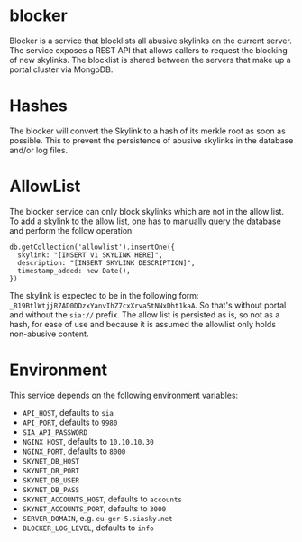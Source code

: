 # blocker

Blocker is a service that blocklists all abusive skylinks on the current server.
The service exposes a REST API that allows callers to request the blocking of
new skylinks. The blocklist is shared between the servers that make up a portal
cluster via MongoDB.

# Hashes

The blocker will convert the Skylink to a hash of its merkle root as soon as
possible. This to prevent the persistence of abusive skylinks in the database
and/or log files.

# AllowList

The blocker service can only block skylinks which are not in the allow list.
To add a skylink to the allow list, one has to manually query the database and
perform the follow operation:

```
db.getCollection('allowlist').insertOne({
  skylink: "[INSERT V1 SKYLINK HERE]",
  description: "[INSERT SKYLINK DESCRIPTION]",
  timestamp_added: new Date(),
})
```

The skylink is expected to be in the following form: `_B19BtlWtjjR7AD0DDzxYanvIhZ7cxXrva5tNNxDht1kaA`.
So that's without portal and without the `sia://` prefix. The allow list is
persisted as is, so not as a hash, for ease of use and because it is assumed the
allowlist only holds non-abusive content.

# Environment

This service depends on the following environment variables:
* `API_HOST`, defaults to `sia`
* `API_PORT`, defaults to `9980`
* `SIA_API_PASSWORD`
* `NGINX_HOST`, defaults to `10.10.10.30`
* `NGINX_PORT`, defaults to `8000`
* `SKYNET_DB_HOST`
* `SKYNET_DB_PORT`
* `SKYNET_DB_USER`
* `SKYNET_DB_PASS`
* `SKYNET_ACCOUNTS_HOST`, defaults to `accounts`
* `SKYNET_ACCOUNTS_PORT`, defaults to `3000`
* `SERVER_DOMAIN`, e.g. `eu-ger-5.siasky.net`
* `BLOCKER_LOG_LEVEL`, defaults to `info`